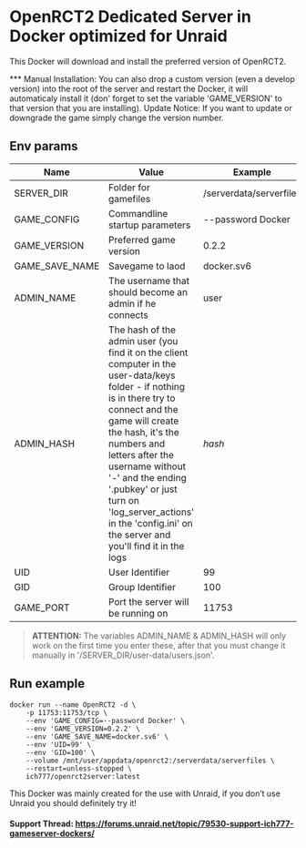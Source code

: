 # OpenRCT2 Dedicated Server in Docker optimized for Unraid

This Docker will download and install the preferred version of OpenRCT2.

*** Manual Installation: You can also drop a custom version (even a develop version) into the root of the server and restart the Docker, it will automaticaly install it (don' forget to set the variable 'GAME_VERSION' to that version that you are installing).
Update Notice: If you want to update or downgrade the game simply change the version number.

## Env params

| Name | Value | Example |
| --- | --- | --- |
| SERVER_DIR | Folder for gamefiles | /serverdata/serverfiles |
| GAME_CONFIG | Commandline startup parameters | --password Docker |
| GAME_VERSION | Preferred game version | 0.2.2 |
| GAME_SAVE_NAME | Savegame to laod | docker.sv6 |
| ADMIN_NAME | The username that should become an admin if he connects | user |
| ADMIN_HASH | The hash of the admin user (you find it on the client computer in the user-data/keys folder - if nothing is in there try to connect and the game will create the hash, it's the numbers and letters after the username without '-' and the ending '.pubkey' or just turn on 'log_server_actions' in the 'config.ini' on the server and you'll find it in the logs | *hash* |
| UID | User Identifier | 99 |
| GID | Group Identifier | 100 |
| GAME_PORT | Port the server will be running on | 11753 |

>**ATTENTION:** The variables ADMIN_NAME & ADMIN_HASH will only work on the first time you enter these, after that you must change it manually in '/SERVER_DIR/user-data/users.json'.


## Run example

```
docker run --name OpenRCT2 -d \
    -p 11753:11753/tcp \
    --env 'GAME_CONFIG=--password Docker' \
    --env 'GAME_VERSION=0.2.2' \
    --env 'GAME_SAVE_NAME=docker.sv6' \
    --env 'UID=99' \
    --env 'GID=100' \
    --volume /mnt/user/appdata/openrct2:/serverdata/serverfiles \
    --restart=unless-stopped \
    ich777/openrct2server:latest
```

This Docker was mainly created for the use with Unraid, if you don’t use Unraid you should definitely try it!

#### Support Thread: https://forums.unraid.net/topic/79530-support-ich777-gameserver-dockers/
